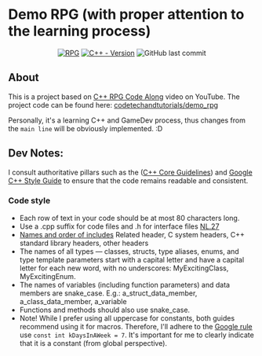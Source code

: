 # Demo RPG (with proper attention to the learning process)

<div align="center">
  
[![RPG](https://img.shields.io/badge/RPG-Demo-yellow.svg?logo=data:image/svg%2bxml;base64,PHN2ZyB4bWxucz0iaHR0cDovL3d3dy53My5vcmcvMjAwMC9zdmciIHZlcnNpb249IjEiIHdpZHRoPSI2MDAiIGhlaWdodD0iNjAwIj48cGF0aCBkPSJNMTI5IDExMWMtNTUgNC05MyA2Ni05MyA3OEwwIDM5OGMtMiA3MCAzNiA5MiA2OSA5MWgxYzc5IDAgODctNTcgMTMwLTEyOGgyMDFjNDMgNzEgNTAgMTI4IDEyOSAxMjhoMWMzMyAxIDcxLTIxIDY5LTkxbC0zNi0yMDljMC0xMi00MC03OC05OC03OGgtMTBjLTYzIDAtOTIgMzUtOTIgNDJIMjM2YzAtNy0yOS00Mi05Mi00MmgtMTV6IiBmaWxsPSIjZmZmIi8+PC9zdmc+)]()
[![C++ - Version](https://img.shields.io/badge/C++-20-blue.svg?style=flat&logo=c%2B%2B)](https://en.cppreference.com/w/cpp/compiler_support/20)
![GitHub last commit](https://img.shields.io/github/last-commit/nalifanova/demo-rpg?display_timestamp=author&style=flat&logo=github)


</div>


## About
This is a project based on [C++ RPG Code Along](https://www.youtube.com/playlist?list=PLalVdRk2RC6pqOVxRNj5Uui7FN4r-WorM)
video on YouTube. The project code can be found here:
[codetechandtutorials/demo_rpg](https://github.com/codetechandtutorials/demo_rpg/releases/tag/ep3)

Personally, it's a learning C++ and GameDev process, thus changes from the `main line` will be obviously implemented. :D

## Dev Notes:
I consult authoritative pillars such as the
([C++ Core Guidelines](https://isocpp.github.io/CppCoreGuidelines/CppCoreGuidelines.html)) 
and
[Google C++ Style Guide](https://google.github.io/styleguide/cppguide.html) 
to ensure that the code remains readable and consistent.

### Code style

* Each row of text in your code should be at most 80 characters long.
* Use a .cpp suffix for code files and .h for interface files 
  [NL.27](https://isocpp.github.io/CppCoreGuidelines/CppCoreGuidelines.html#Rl-file-suffix)
* [Names and order of includes](https://google.github.io/styleguide/cppguide.html#Names_and_Order_of_Includes)
  Related header, C system headers, C++ standard library headers, other headers
* The names of all types — classes, structs, type aliases, enums, and type
  template parameters start with a capital letter and have a capital letter
  for each new word, with no underscores: MyExcitingClass, MyExcitingEnum.
* The names of variables (including function parameters) and data members are
  snake_case. E.g.: a_struct_data_member, a_class_data_member, a_variable
* Functions and methods should also use snake_case.
* Note! While I prefer using all uppercase for constants, both guides recommend 
  using it for macros. Therefore, I'll adhere to the 
  [Google rule](https://google.github.io/styleguide/cppguide.html#Constant_Names)
  use `const int kDaysInAWeek = 7`. It's important for me to clearly indicate 
  that it is a constant (from global perspective).
